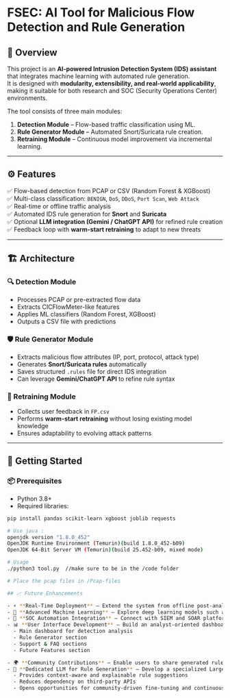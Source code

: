 # FSEC: AI Tool for Malicious Flow Detection and Rule Generation

## 📌 Overview  
This project is an **AI-powered Intrusion Detection System (IDS) assistant** that integrates machine learning with automated rule generation.  
It is designed with **modularity, extensibility, and real-world applicability**, making it suitable for both research and SOC (Security Operations Center) environments.  

The tool consists of three main modules:  
1. **Detection Module** – Flow-based traffic classification using ML.  
2. **Rule Generator Module** – Automated Snort/Suricata rule creation.  
3. **Retraining Module** – Continuous model improvement via incremental learning.  

---

## ⚙️ Features  
✅ Flow-based detection from PCAP or CSV (Random Forest & XGBoost)  
✅ Multi-class classification: `BENIGN`, `DoS`, `DDoS`, `Port Scan`, `Web Attack`  
✅ Real-time or offline traffic analysis  
✅ Automated IDS rule generation for **Snort** and **Suricata**  
✅ Optional **LLM integration (Gemini / ChatGPT API)** for refined rule creation  
✅ Feedback loop with **warm-start retraining** to adapt to new threats  

---

## 🏗️ Architecture  

### 🔍 Detection Module  
- Processes PCAP or pre-extracted flow data  
- Extracts CICFlowMeter-like features  
- Applies ML classifiers (Random Forest, XGBoost)  
- Outputs a CSV file with predictions  

### 🛡️ Rule Generator Module  
- Extracts malicious flow attributes (IP, port, protocol, attack type)  
- Generates **Snort/Suricata rules** automatically  
- Saves structured `.rules` file for direct IDS integration  
- Can leverage **Gemini/ChatGPT API** to refine rule syntax  

### 🔄 Retraining Module  
- Collects user feedback in `FP.csv`  
- Performs **warm-start retraining** without losing existing model knowledge  
- Ensures adaptability to evolving attack patterns  

---

## 🚀 Getting Started  

### 📦 Prerequisites  
- Python 3.8+  
- Required libraries:  
```bash
pip install pandas scikit-learn xgboost joblib requests

# Use java :
openjdk version "1.8.0_452"
OpenJDK Runtime Environment (Temurin)(build 1.8.0_452-b09)
OpenJDK 64-Bit Server VM (Temurin)(build 25.452-b09, mixed mode) 

# Usage
./python3 tool.py  //make sure to be in the /code folder

# Place the pcap files in /Pcap-files

## 📈 Future Enhancements  

- ⚡ **Real-Time Deployment** – Extend the system from offline post-analysis to real-time traffic monitoring and dynamic rule enforcement.  
- 🧠 **Advanced Machine Learning** – Explore deep learning models such as LSTMs and Transformers for detecting complex and evolving attack patterns.  
- 🔗 **SOC Automation Integration** – Connect with SIEM and SOAR platforms to enable end-to-end automation of detection, triage, and response.  
- 📊 **User Interface Development** – Build an analyst-oriented dashboard with:  
  - Main dashboard for detection analysis  
  - Rule Generator section  
  - Support & FAQ sections  
  - Future Features section  

- 🌍 **Community Contributions** – Enable users to share generated rules and models, fostering a collaborative ecosystem of AI-driven threat intelligence.  
- 🤖 **Dedicated LLM for Rule Generation** – Develop a specialized Large Language Model trained on network traffic patterns, Snort/Suricata rules, and labeled datasets.  
  - Provides context-aware and explainable rule suggestions  
  - Reduces dependency on third-party APIs  
  - Opens opportunities for community-driven fine-tuning and continuous improvement  

